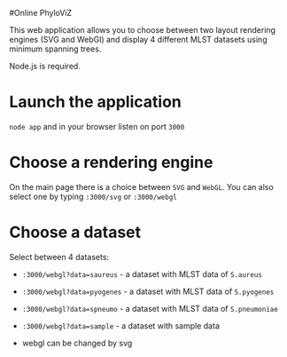 #Online PhyloViZ

This web application allows you to choose between two layout rendering engines (SVG and WebGl) and display 4 different MLST datasets using minimum spanning trees.

Node.js is required.

Launch the application
======================

`node app` and in your browser listen on port `3000`

Choose a rendering engine
=========================

On the main page there is a choice between `SVG` and `WebGL`. You can also select one by typing `:3000/svg` or `:3000/webgl`

Choose a dataset
================

Select between 4 datasets:

* `:3000/webgl?data=saureus` - a dataset with MLST data of `S.aureus`
* `:3000/webgl?data=pyogenes` - a dataset with MLST data of `S.pyogenes`
* `:3000/webgl?data=spneumo` - a dataset with MLST data of `S.pneumoniae`
* `:3000/webgl?data=sample` - a dataset with sample data

* webgl can be changed by svg